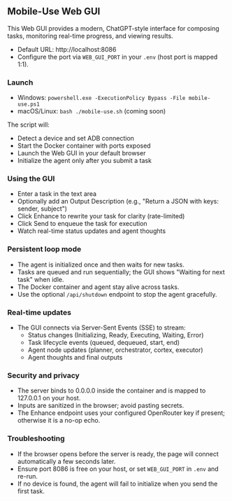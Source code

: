 ## Mobile-Use Web GUI

This Web GUI provides a modern, ChatGPT-style interface for composing tasks, monitoring real-time progress, and viewing results.

- Default URL: http://localhost:8086
- Configure the port via `WEB_GUI_PORT` in your `.env` (host port is mapped 1:1).

### Launch

- Windows: `powershell.exe -ExecutionPolicy Bypass -File mobile-use.ps1`
- macOS/Linux: `bash ./mobile-use.sh` (coming soon)

The script will:
- Detect a device and set ADB connection
- Start the Docker container with ports exposed
- Launch the Web GUI in your default browser
- Initialize the agent only after you submit a task

### Using the GUI

- Enter a task in the text area
- Optionally add an Output Description (e.g., "Return a JSON with keys: sender, subject")
- Click Enhance to rewrite your task for clarity (rate-limited)
- Click Send to enqueue the task for execution
- Watch real-time status updates and agent thoughts

### Persistent loop mode

- The agent is initialized once and then waits for new tasks.
- Tasks are queued and run sequentially; the GUI shows "Waiting for next task" when idle.
- The Docker container and agent stay alive across tasks.
- Use the optional `/api/shutdown` endpoint to stop the agent gracefully.

### Real-time updates

- The GUI connects via Server-Sent Events (SSE) to stream:
  - Status changes (Initializing, Ready, Executing, Waiting, Error)
  - Task lifecycle events (queued, dequeued, start, end)
  - Agent node updates (planner, orchestrator, cortex, executor)
  - Agent thoughts and final outputs

### Security and privacy

- The server binds to 0.0.0.0 inside the container and is mapped to 127.0.0.1 on your host.
- Inputs are sanitized in the browser; avoid pasting secrets.
- The Enhance endpoint uses your configured OpenRouter key if present; otherwise it is a no-op echo.

### Troubleshooting

- If the browser opens before the server is ready, the page will connect automatically a few seconds later.
- Ensure port 8086 is free on your host, or set `WEB_GUI_PORT` in `.env` and re-run.
- If no device is found, the agent will fail to initialize when you send the first task.

